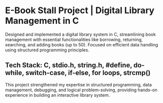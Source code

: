 # E-Book Stall Project | Digital Library Management in C
Designed and implemented a digital library system in C, streamlining book management with essential functionalities like borrowing, returning, searching, and adding books (up to 50). Focused on efficient data handling using structured programming principles.

## Tech Stack: C, stdio.h, string.h, #define, do-while, switch-case, if-else, for loops, strcmp()

This project strengthened my expertise in structured programming, data management, debugging, and logical problem-solving, providing hands-on experience in building an interactive library system.
